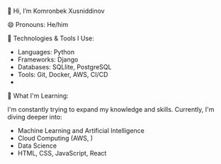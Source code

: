 👋 Hi, I’m Komronbek Xusniddinov

😄 Pronouns: He/him

🚀 Technologies & Tools I Use:

- Languages: Python
- Frameworks: Django
- Databases: SQLlite, PostgreSQL
- Tools: Git, Docker, AWS, CI/CD
- 
🌱 What I'm Learning:

I'm constantly trying to expand my knowledge and skills. Currently, I'm diving deeper into:

- Machine Learning and Artificial Intelligence
- Cloud Computing (AWS, )
- Data Science
- HTML, CSS, JavaScript, React
